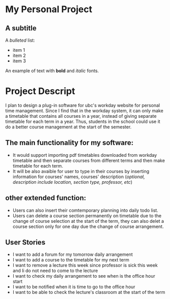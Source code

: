 # My Personal Project

## A subtitle

A *bulleted* list:
- item 1
- item 2
- item 3

An example of text with **bold** and *italic* fonts.  

# Project Descript
I plan to design a plug-in software for ubc's workday website for personal time management. Since I find that in the workday system, it can only make a timetable that contains all courses in a year, instead of giving separate timetable for each term in a year. Thus, students in the school could use it do a better course management at the start of the semester.

## The main functionality for my software:
- It would support importing pdf timetables downloaded from workday timetable and then separate courses from different terms and then make timetable for each term.
- It will be also avaible for user to type in their courses by inserting information for courses' names, courses' description (*optional, description include location, section type, professor, etc*)
## other extended function:
- Users can also insert their comtemporary planning into daily todo list.
- Users can delete a course section permanently on timetable due to the change of course selection at the start of the term, they can also delet a course section only for one day due the change of course arrangement.
## User Stories
- I want to add a forum for my tomorrow daily arrangement
- I want to add a course to the timetable for my next term
- I want to remove a lecture this week since professor is sick this week and Ii do not need to come to the lecture
- I want to check my daily arrangement to see when is the office hour start
- I want to be notified when it is time to go to the office hour
- I want to be able to check the lecture's classroom at the start of the term